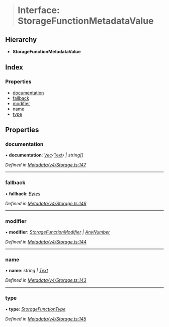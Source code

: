 > # Interface: StorageFunctionMetadataValue

## Hierarchy

* **StorageFunctionMetadataValue**

## Index

### Properties

* [documentation](_metadata_v4_storage_.storagefunctionmetadatavalue.md#documentation)
* [fallback](_metadata_v4_storage_.storagefunctionmetadatavalue.md#fallback)
* [modifier](_metadata_v4_storage_.storagefunctionmetadatavalue.md#modifier)
* [name](_metadata_v4_storage_.storagefunctionmetadatavalue.md#name)
* [type](_metadata_v4_storage_.storagefunctionmetadatavalue.md#type)

## Properties

###  documentation

• **documentation**: *[Vec](../classes/_codec_vec_.vec.md)‹*[Text](../classes/_primitive_text_.text.md)*› | string[]*

*Defined in [Metadata/v4/Storage.ts:147](https://github.com/polkadot-js/api/blob/f30354e/packages/types/src/Metadata/v4/Storage.ts#L147)*

___

###  fallback

• **fallback**: *[Bytes](../classes/_primitive_bytes_.bytes.md)*

*Defined in [Metadata/v4/Storage.ts:146](https://github.com/polkadot-js/api/blob/f30354e/packages/types/src/Metadata/v4/Storage.ts#L146)*

___

###  modifier

• **modifier**: *[StorageFunctionModifier](../classes/_metadata_v0_storage_.storagefunctionmodifier.md) | [AnyNumber](../modules/_types_.md#anynumber)*

*Defined in [Metadata/v4/Storage.ts:144](https://github.com/polkadot-js/api/blob/f30354e/packages/types/src/Metadata/v4/Storage.ts#L144)*

___

###  name

• **name**: *string | [Text](../classes/_primitive_text_.text.md)*

*Defined in [Metadata/v4/Storage.ts:143](https://github.com/polkadot-js/api/blob/f30354e/packages/types/src/Metadata/v4/Storage.ts#L143)*

___

###  type

• **type**: *[StorageFunctionType](../classes/_metadata_v4_storage_.storagefunctiontype.md)*

*Defined in [Metadata/v4/Storage.ts:145](https://github.com/polkadot-js/api/blob/f30354e/packages/types/src/Metadata/v4/Storage.ts#L145)*